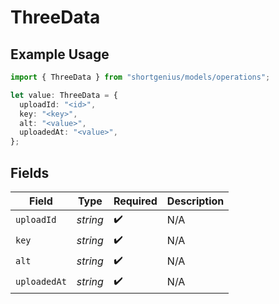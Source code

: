 # ThreeData

## Example Usage

```typescript
import { ThreeData } from "shortgenius/models/operations";

let value: ThreeData = {
  uploadId: "<id>",
  key: "<key>",
  alt: "<value>",
  uploadedAt: "<value>",
};
```

## Fields

| Field              | Type               | Required           | Description        |
| ------------------ | ------------------ | ------------------ | ------------------ |
| `uploadId`         | *string*           | :heavy_check_mark: | N/A                |
| `key`              | *string*           | :heavy_check_mark: | N/A                |
| `alt`              | *string*           | :heavy_check_mark: | N/A                |
| `uploadedAt`       | *string*           | :heavy_check_mark: | N/A                |
